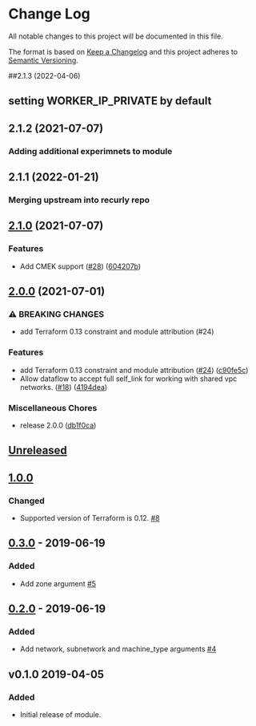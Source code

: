 # Change Log

All notable changes to this project will be documented in this file.

The format is based on [Keep a Changelog](http://keepachangelog.com/) and this
project adheres to [Semantic Versioning](http://semver.org/).

##2.1.3 (2022-04-06)
## setting WORKER_IP_PRIVATE by default

## 2.1.2 (2021-07-07)
### Adding additional experimnets to module

## 2.1.1 (2022-01-21)
### Merging upstream into recurly repo



## [2.1.0](https://www.github.com/terraform-google-modules/terraform-google-dataflow/compare/v2.0.0...v2.1.0) (2021-07-07)
### Features

* Add CMEK support ([#28](https://www.github.com/terraform-google-modules/terraform-google-dataflow/issues/28)) ([604207b](https://www.github.com/terraform-google-modules/terraform-google-dataflow/commit/604207be49d1b11a854eed68067979b8148aadd7))

## [2.0.0](https://www.github.com/terraform-google-modules/terraform-google-dataflow/compare/v1.0.0...v2.0.0) (2021-07-01)


### ⚠ BREAKING CHANGES

* add Terraform 0.13 constraint and module attribution (#24)

### Features

* add Terraform 0.13 constraint and module attribution ([#24](https://www.github.com/terraform-google-modules/terraform-google-dataflow/issues/24)) ([c90fe5c](https://www.github.com/terraform-google-modules/terraform-google-dataflow/commit/c90fe5c86a440c1e92614c466a77709dd4e3b261))
* Allow dataflow to accept full self_link for working with shared vpc networks. ([#18](https://www.github.com/terraform-google-modules/terraform-google-dataflow/issues/18)) ([4194dea](https://www.github.com/terraform-google-modules/terraform-google-dataflow/commit/4194dea146a1dc8483157d03acbc44e9d122b6bd))


### Miscellaneous Chores

* release 2.0.0 ([db1f0ca](https://www.github.com/terraform-google-modules/terraform-google-dataflow/commit/db1f0ca715c09e56e8676e8712c28941b191a685))

## [Unreleased]

## [1.0.0]

### Changed

- Supported version of Terraform is 0.12. [#8]

## [0.3.0] - 2019-06-19

### Added

* Add zone argument [#5]

## [0.2.0] - 2019-06-19

### Added

* Add network, subnetwork and machine_type arguments [#4]

## v0.1.0 2019-04-05

### Added

* Initial release of module.

[Unreleased]: https://github.com/terraform-google-modules/terraform-google-kubernetes-engine/compare/v1.0.0...HEAD
[1.0.0]: https://github.com/terraform-google-modules/terraform-google-dataflow/compare/v0.3.0...v1.0.0
[0.3.0]: https://github.com/terraform-google-modules/terraform-google-dataflow/compare/v0.2.0...v0.3.0
[0.2.0]: https://github.com/terraform-google-modules/terraform-google-dataflow/compare/v0.1.0...v0.2.0

[#8]: https://github.com/terraform-google-modules/terraform-google-dataflow/pull/8
[#5]: https://github.com/terraform-google-modules/terraform-google-dataflow/pull/5
[#4]: https://github.com/terraform-google-modules/terraform-google-dataflow/pull/4
